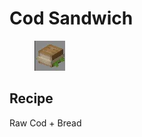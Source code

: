 # Cod Sandwich

<figure><img src="../../../.gitbook/assets/image (35).png" alt=""><figcaption></figcaption></figure>

## Recipe

Raw Cod + Bread
